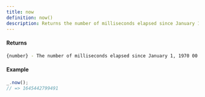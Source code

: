 ```yaml
---
title: now
definition: now()
description: Returns the number of milliseconds elapsed since January 1, 1970 00:00:00 UTC.
---
```


#### Returns

```bash
{number} - The number of milliseconds elapsed since January 1, 1970 00:00:00 UTC.
```


#### Example


```ts
_.now();
// => 1645442799491
```